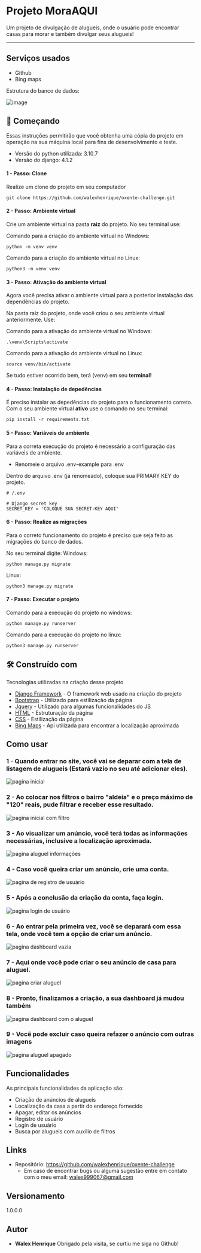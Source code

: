 # Projeto MoraAQUI

Um projeto de divulgação de alugueis, onde o usuário pode encontrar casas para morar e também divulgar seus alugueis!

***

## Serviços usados
- Github
- Bing maps

Estrutura do banco de dados:

![image](https://user-images.githubusercontent.com/50607185/203520404-952412dd-0520-4147-b5b4-3574785c688f.png)


## 🚀 Começando

Essas instruções permitirão que você obtenha uma cópia do projeto em operação na sua máquina local para fins de desenvolvimento e teste.

<ul>
    <li>Versão do python utilizada: 3.10.7</li>
    <li>Versão do django: 4.1.2</li>
</ul>


#### 1 - Passo: Clone
Realize um clone do projeto em seu computador

```
git clone https://github.com/walexhenrique/oxente-challenge.git
```

#### 2 - Passo: Ambiente virtual
Crie um ambiente virtual na pasta <b>raiz</b> do projeto. No seu terminal use:

Comando para a criação do ambiente virtual no Windows:
```
python -m venv venv
```

Comando para a criação do ambiente virtual no Linux:
```
python3 -m venv venv
```

#### 3 - Passo: Ativação do ambiente virtual
Agora você precisa ativar o ambiente virtual para a posterior instalação das dependências do projeto.

Na pasta raiz do projeto, onde você criou o seu ambiente virtual anteriormente. Use:

Comando para a ativação do ambiente virtual no Windows:
```
.\venv\Scripts\activate
```

Comando para a ativação do ambiente virtual no Linux:
```
source venv/bin/activate
```
Se tudo estiver ocorrido bem, terá (venv) em seu <b>terminal!</b>

#### 4 - Passo: Instalação de depedências
É preciso instalar as depedências do projeto para o funcionamento correto. Com o seu ambiente virtual <b>ativo</b> use o comando no seu terminal:

```
pip install -r requirements.txt
```

#### 5 - Passo: Variáveis de ambiente
Para a correta execução do projeto é necessário a configuração das variáveis de ambiente.

* Renomeie o arquivo .env-example para .env

Dentro do arquivo .env (já renomeado), coloque sua PRIMARY KEY do projeto.
```
# /.env

# Django secret key
SECRET_KEY = 'COLOQUE SUA SECRET-KEY AQUI'
```

#### 6 - Passo: Realize as migrações
Para o correto funcionamento do projeto é preciso que seja feito as migrações do banco de dados.

No seu terminal digite:
Windows:
```
python manage.py migrate
```

Linux:
```
python3 manage.py migrate
```

#### 7 - Passo: Executar o projeto
Comando para a execução do projeto no windows:

```
python manage.py runserver
```

Comando para a execução do projeto no linux:

```
python3 manage.py runserver
```

## 🛠️ Construído com

Tecnologias utilizadas na criação desse projeto

* [Django Framework](https://www.djangoproject.com/) - O framework web usado na criação do projeto
* [Bootstrap](https://getbootstrap.com/) - Utilizado para estilização da página
* [Jquery](https://jquery.com/) - Utilizado para algumas funcionalidades do JS
* [HTML](https://developer.mozilla.org/pt-BR/docs/Web/HTML) - Estruturação da página
* [CSS](https://developer.mozilla.org/pt-BR/docs/Web/CSS) - Estilização da página
* [Bing Maps](https://www.bing.com/maps/) - Api utilizada para encontrar a localização aproximada


## Como usar

### 1 - Quando entrar no site, você vai se deparar com a tela de listagem de alugueis (Estará vazio no seu até adicionar eles).
![pagina inicial](https://github.com/walexhenrique/oxente-challenge/blob/main/.github/paginainicial.png)

### 2 - Ao colocar nos filtros o bairro "aldeia" e o preço máximo de "120" reais, pude filtrar e receber esse resultado.
![pagina inicial com filtro](https://github.com/walexhenrique/oxente-challenge/blob/main/.github/paginainicialbusca.png)

### 3 - Ao visualizar um anúncio, você terá todas as informações necessárias, inclusive a localização aproximada.
![pagina aluguel informações](https://github.com/walexhenrique/oxente-challenge/blob/main/.github/paginadetail.png)

### 4 - Caso você queira criar um anúncio, crie uma conta.
![pagina de registro de usuário](https://github.com/walexhenrique/oxente-challenge/blob/main/.github/paginaregister.png)

### 5 - Após a conclusão da criação da conta, faça login.
![pagina login de usuário](https://github.com/walexhenrique/oxente-challenge/blob/main/.github/paginalogin.png)

### 6 - Ao entrar pela primeira vez, você se deparará com essa tela, onde você tem a opção de criar um anúncio.
![pagina dashboard vazia](https://github.com/walexhenrique/oxente-challenge/blob/main/.github/paginadashboard.png)

### 7 - Aqui onde você pode criar o seu anúncio de casa para aluguel.
![pagina criar aluguel](https://github.com/walexhenrique/oxente-challenge/blob/main/.github/paginacreate.png)

### 8 - Pronto, finalizamos a criação, a sua dashboard já mudou também
![pagina dashboard com o aluguel](https://github.com/walexhenrique/oxente-challenge/blob/main/.github/paginadashboardcomaluguel.png)

### 9 - Você pode excluir caso queira refazer o anúncio com outras imagens
![pagina aluguel apagado](https://github.com/walexhenrique/oxente-challenge/blob/main/.github/paginaapagar.png)

## Funcionalidades

As principais funcionalidades da aplicação são:
- Criação de anúncios de alugueis
- Localização da casa a partir do endereço fornecido
- Apagar, editar os anúncios
- Registro de usuário
- Login de usuário
- Busca por alugueis com auxílio de filtros

## Links
- Repositório: https://github.com/walexhenrique/oxente-challenge
    - Em caso de encontrar bugs ou alguma sugestão entre em contato com o meu email: walex999067@gmail.com

## Versionamento
1.0.0.0

## Autor
- **Walex Henrique**
Obrigado pela visita, se curtiu me siga no Github!

